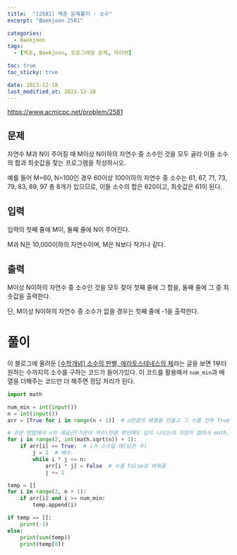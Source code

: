 ```yaml
---
title:  "[2581] 백준 문제풀이 - 소수"
excerpt: "Baekjoon 2581"

categories:
  - Baekjoon
tags:
  - [백준, Baekjoon, 프로그래밍 문제, 파이썬]

toc: true
toc_sticky: true

date: 2023-12-18
last_modified_at: 2023-12-18
---
```


https://www.acmicpc.net/problem/2581

## 문제
자연수 M과 N이 주어질 때 M이상 N이하의 자연수 중 소수인 것을 모두 골라 이들 소수의 합과 최솟값을 찾는 프로그램을 작성하시오.

예를 들어 M=60, N=100인 경우 60이상 100이하의 자연수 중 소수는 61, 67, 71, 73, 79, 83, 89, 97 총 8개가 있으므로, 이들 소수의 합은 620이고, 최솟값은 61이 된다.

## 입력
입력의 첫째 줄에 M이, 둘째 줄에 N이 주어진다.

M과 N은 10,000이하의 자연수이며, M은 N보다 작거나 같다.

## 출력
M이상 N이하의 자연수 중 소수인 것을 모두 찾아 첫째 줄에 그 합을, 둘째 줄에 그 중 최솟값을 출력한다. 

단, M이상 N이하의 자연수 중 소수가 없을 경우는 첫째 줄에 -1을 출력한다.

# 풀이
이 블로그에 올려둔 [[수학개념] 소수의 판별, 에라토스테네스의 체](https://98tech-savvy.github.io/math/Math-Prime-Number/)라는 글을 보면 1부터 원하는 수까지의 소수를 구하는 코드가 들어가있다. 이 코드를 활용해서 ``num_min``과 배열을 더해주는 코드만 더 해주면 정답 처리가 된다.

```py
import math

num_min = int(input())
n = int(input())
arr = [True for i in range(n + 1)]  # n만큼의 배열을 만들고 그 수를 전부 True로 채워줌

# 쉬운 방법에서 n의 제곱근(가운데 약수)만큼 확인해도 답이 나오는데 지장이 없어서 math.sqrt(n) 활용해 코드 개선
for i in range(2, int(math.sqrt(n)) + 1):
    if arr[i] == True:  # i가 소수일 때(남은 수)
        j = 2  # 배수
        while i * j <= n:
            arr[i * j] = False  # 수를 False로 바꿔줌
            j += 1

temp = []
for i in range(2, n + 1):
    if arr[i] and i >= num_min:
        temp.append(i)

if temp == []:
    print(-1)
else:
    print(sum(temp))
    print(temp[0])
```
